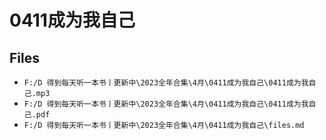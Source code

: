 # 0411成为我自己

## Files

- `F:/D 得到每天听一本书丨更新中\2023全年合集\4月\0411成为我自己\0411成为我自己.mp3`
- `F:/D 得到每天听一本书丨更新中\2023全年合集\4月\0411成为我自己\0411成为我自己.pdf`
- `F:/D 得到每天听一本书丨更新中\2023全年合集\4月\0411成为我自己\files.md`
